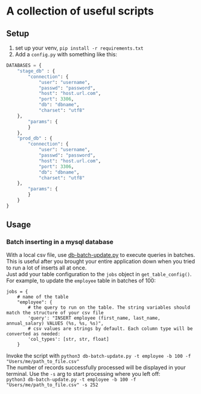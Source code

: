 # A collection of useful scripts


## Setup
1) set up your venv, `pip install -r requirements.txt`
2) Add a `config.py` with something like this:

```python
DATABASES = {
    "stage_db" : {
        "connection": {
            "user": "username",
            "passwd": "password",
            "host": "host.url.com",
            "port": 3306,
            "db": "dbname",
            "charset": "utf8"
    },
        "params": {
        }
    },
    "prod_db" : {
        "connection": {
            "user": "username",
            "passwd": "password",
            "host": "host.url.com",
            "port": 3306,
            "db": "dbname",
            "charset": "utf8"
    },
        "params": {
        }
    }
}
```

## Usage


### Batch inserting in a mysql database
With a local csv file, use [db-batch-update.py](./db-batch-update.py) to execute queries in batches.
This is useful after you brought your entire application down when you tried to run a lot of inserts all at once.  
Just add your table configuration to the `jobs` object in `get_table_config()`.  
For example, to update the `employee` table in batches of 100:
```
jobs = {
    # name of the table
    "employee": {
        # the query to run on the table. The string variables should match the structure of your csv file
        'query': "INSERT employee (first_name, last_name, annual_salary) VALUES (%s, %s, %s)",
        # csv values are strings by default. Each column type will be converted as needed:
        'col_types': [str, str, float]
    }
```
Invoke the script with `python3 db-batch-update.py -t employee -b 100 -f "Users/me/path_to_file.csv"`  
The number of records successfully processed will be displayed in your terminal. Use the `-s` arg to start 
processing where you left off:  
 `python3 db-batch-update.py -t employee -b 100 -f "Users/me/path_to_file.csv" -s 252`


